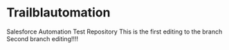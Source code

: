 # Trailblautomation
Salesforce Automation Test Repository
This is the first editing to the branch
Second branch editing!!!!
